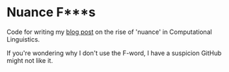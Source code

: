 # Nuance F***s

Code for writing my [blog post](https://venkatasg.me/posts/nuance-fucks) on the
rise of 'nuance' in Computational Linguistics.

If you're wondering why I don't use the F-word, I have a suspicion GitHub might
not like it.

